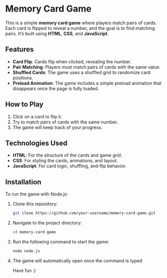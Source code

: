 # Memory Card Game

This is a simple **memory card game** where players match pairs of cards. Each card is flipped to reveal a number, and the goal is to find matching pairs. It’s built using **HTML**, **CSS**, and **JavaScript**.

## Features
- **Card Flip**: Cards flip when clicked, revealing the number.
- **Pair Matching**: Players must match pairs of cards with the same value.
- **Shuffled Cards**: The game uses a shuffled grid to randomize card positions.
- **Preload Animation**: The game includes a simple preload animation that disappears once the page is fully loaded.

## How to Play
1. Click on a card to flip it.
2. Try to match pairs of cards with the same number.
3. The game will keep track of your progress.

## Technologies Used
- **HTML**: For the structure of the cards and game grid.
- **CSS**: For styling the cards, animations, and layout.
- **JavaScript**: For card logic, shuffling, and flip behavior.

## Installation

To run the game with Node.js:

1. Clone this repository:
    ```bash
    git clone https://github.com/your-username/memory-card-game.git
    ```

2. Navigate to the project directory:
    ```bash
    cd memory-card-game
    ```

3. Run the following command to start the game:
    ```bash
    node node.js
    ```

4. The game will automatically open once the command is typed

   Have fun :)
